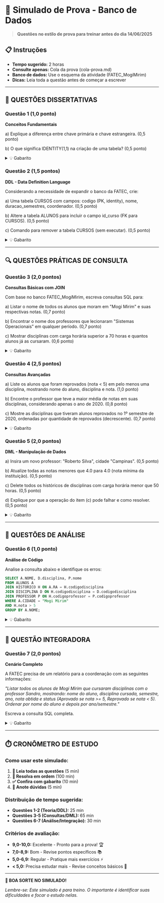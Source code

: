 # 📝 Simulado de Prova - Banco de Dados

> **Questões no estilo de prova para treinar antes do dia 14/06/2025**

## 📋 Instruções

-   **Tempo sugerido:** 2 horas
-   **Consulte apenas:** Cola da prova (cola-prova.md)
-   **Banco de dados:** Use o esquema da atividade (FATEC_MogiMirim)
-   **Dicas:** Leia toda a questão antes de começar a escrever

---

## 🎯 QUESTÕES DISSERTATIVAS

### Questão 1 (1,0 ponto)

**Conceitos Fundamentais**

a) Explique a diferença entre chave primária e chave estrangeira. (0,5 ponto)

b) O que significa IDENTITY(1,1) na criação de uma tabela? (0,5 ponto)

<details>
<summary>💡 Gabarito</summary>

**a)**

-   **Chave Primária (PK):** Identifica unicamente cada registro na tabela. Não pode ser NULL nem ter valores duplicados. Cada tabela pode ter apenas uma chave primária.
-   **Chave Estrangeira (FK):** Campo que estabelece relacionamento com outra tabela, referenciando a chave primária da tabela pai. Garante integridade referencial.

**b)**
IDENTITY(1,1) define um campo de auto incremento que:

-   Primeiro número (1): valor inicial da sequência
-   Segundo número (1): incremento a cada novo registro
-   O valor é gerado automaticamente pelo SGBD
</details>

### Questão 2 (1,5 pontos)

**DDL - Data Definition Language**

Considerando a necessidade de expandir o banco da FATEC, crie:

a) Uma tabela CURSOS com campos: codigo (PK, identity), nome, duracao_semestres, coordenador. (0,5 ponto)

b) Altere a tabela ALUNOS para incluir o campo id_curso (FK para CURSOS). (0,5 ponto)

c) Comando para remover a tabela CURSOS (sem executar). (0,5 ponto)

<details>
<summary>💡 Gabarito</summary>

```sql
-- a) Criar tabela CURSOS
CREATE TABLE CURSOS (
    codigo INT IDENTITY(1,1) PRIMARY KEY,
    nome VARCHAR(100) NOT NULL,
    duracao_semestres INT,
    coordenador VARCHAR(100)
);

-- b) Alterar tabela ALUNOS
ALTER TABLE ALUNOS ADD id_curso INT;
ALTER TABLE ALUNOS ADD CONSTRAINT FK_alunos_curso
FOREIGN KEY (id_curso) REFERENCES CURSOS(codigo);

-- c) Remover tabela
DROP TABLE CURSOS;
```

</details>

---

## 🔍 QUESTÕES PRÁTICAS DE CONSULTA

### Questão 3 (2,0 pontos)

**Consultas Básicas com JOIN**

Com base no banco FATEC_MogiMirim, escreva consultas SQL para:

a) Listar o nome de todos os alunos que moram em "Mogi Mirim" e suas respectivas notas. (0,7 ponto)

b) Encontrar o nome dos professores que lecionaram "Sistemas Operacionais" em qualquer período. (0,7 ponto)

c) Mostrar disciplinas com carga horária superior a 70 horas e quantos alunos já as cursaram. (0,6 ponto)

<details>
<summary>💡 Gabarito</summary>

```sql
-- a) Alunos de Mogi Mirim e suas notas
SELECT A.NOME, H.nota
FROM ALUNOS A
JOIN HISTORICO H ON A.RA = H.ra
WHERE A.CIDADE = 'Mogi Mirim';

-- b) Professores que lecionaram SO
SELECT DISTINCT P.nome
FROM PROFESSOR P
JOIN HISTORICO H ON P.codigoprofessor = H.codigoprofessor
JOIN DISCIPLINA D ON H.codigodisciplina = D.codigodisciplina
WHERE D.disciplina = 'Sistemas Operacionais';

-- c) Disciplinas > 70h e quantidade de alunos
SELECT D.disciplina, D.cargahoraria, COUNT(DISTINCT H.ra) AS total_alunos
FROM DISCIPLINA D
JOIN HISTORICO H ON D.codigodisciplina = H.codigodisciplina
WHERE D.cargahoraria > 70
GROUP BY D.disciplina, D.cargahoraria;
```

</details>

### Questão 4 (2,5 pontos)

**Consultas Avançadas**

a) Liste os alunos que foram reprovados (nota < 5) em pelo menos uma disciplina, mostrando nome do aluno, disciplina e nota. (1,0 ponto)

b) Encontre o professor que teve a maior média de notas em suas disciplinas, considerando apenas o ano de 2020. (0,8 ponto)

c) Mostre as disciplinas que tiveram alunos reprovados no 1º semestre de 2020, ordenadas por quantidade de reprovados (decrescente). (0,7 ponto)

<details>
<summary>💡 Gabarito</summary>

```sql
-- a) Alunos reprovados
SELECT A.NOME, D.disciplina, H.nota
FROM ALUNOS A
JOIN HISTORICO H ON A.RA = H.ra
JOIN DISCIPLINA D ON H.codigodisciplina = D.codigodisciplina
WHERE H.nota < 5;

-- b) Professor com maior média em 2020
SELECT TOP 1 P.nome, AVG(H.nota) AS media_notas
FROM PROFESSOR P
JOIN HISTORICO H ON P.codigoprofessor = H.codigoprofessor
WHERE H.ano = 2020
GROUP BY P.nome
ORDER BY media_notas DESC;

-- c) Disciplinas com reprovados no 1º sem/2020
SELECT D.disciplina, COUNT(*) AS total_reprovados
FROM DISCIPLINA D
JOIN HISTORICO H ON D.codigodisciplina = H.codigodisciplina
WHERE H.nota < 5 AND H.semestre = 1 AND H.ano = 2020
GROUP BY D.disciplina
ORDER BY total_reprovados DESC;
```

</details>

### Questão 5 (2,0 pontos)

**DML - Manipulação de Dados**

a) Insira um novo professor: "Roberto Silva", cidade "Campinas". (0,5 ponto)

b) Atualize todas as notas menores que 4.0 para 4.0 (nota mínima da instituição). (0,5 ponto)

c) Delete todos os históricos de disciplinas com carga horária menor que 50 horas. (0,5 ponto)

d) Explique por que a operação do item (c) pode falhar e como resolver. (0,5 ponto)

<details>
<summary>💡 Gabarito</summary>

```sql
-- a) Inserir professor
INSERT INTO PROFESSOR (nome, cidade) VALUES ('Roberto Silva', 'Campinas');

-- b) Atualizar notas mínimas
UPDATE HISTORICO SET nota = 4.0 WHERE nota < 4.0;

-- c) Deletar históricos
DELETE FROM HISTORICO
WHERE codigodisciplina IN (
    SELECT codigodisciplina FROM DISCIPLINA WHERE cargahoraria < 50
);

-- d) A operação pode falhar se houver restrições de integridade referencial
-- ou se outros registros dependem desses históricos. Para resolver:
-- 1. Verificar dependências
-- 2. Deletar registros dependentes primeiro
-- 3. Ou usar CASCADE nas FKs
```

</details>

---

## 🧮 QUESTÕES DE ANÁLISE

### Questão 6 (1,0 ponto)

**Análise de Código**

Analise a consulta abaixo e identifique os erros:

```sql
SELECT A.NOME, D.disciplina, P.nome
FROM ALUNOS A
JOIN HISTORICO H ON A.RA = H.codigodisciplina
JOIN DISCIPLINA D ON H.codigodisciplina = D.codigodisciplina
JOIN PROFESSOR P ON H.codigoprofessor = P.codigoprofessor
WHERE A.CIDADE = "Mogi Mirim"
AND H.nota > 5
GROUP BY A.NOME;
```

<details>
<summary>💡 Gabarito</summary>

**Erros identificados:**

1. **Linha 3:** `A.RA = H.codigodisciplina` deveria ser `A.RA = H.ra`
2. **Linha 5:** `"Mogi Mirim"` deveria usar aspas simples: `'Mogi Mirim'`
3. **Linha 7:** `GROUP BY A.NOME` está incompleto - deveria incluir todos os campos do SELECT que não são funções de agregação: `GROUP BY A.NOME, D.disciplina, P.nome`

**Consulta corrigida:**

```sql
SELECT A.NOME, D.disciplina, P.nome
FROM ALUNOS A
JOIN HISTORICO H ON A.RA = H.ra
JOIN DISCIPLINA D ON H.codigodisciplina = D.codigodisciplina
JOIN PROFESSOR P ON H.codigoprofessor = P.codigoprofessor
WHERE A.CIDADE = 'Mogi Mirim'
AND H.nota > 5;
```

</details>

---

## 🎯 QUESTÃO INTEGRADORA

### Questão 7 (2,0 pontos)

**Cenário Completo**

A FATEC precisa de um relatório para a coordenação com as seguintes informações:

_"Listar todos os alunos de Mogi Mirim que cursaram disciplinas com o professor Sandro, mostrando: nome do aluno, disciplina cursada, semestre, ano, nota obtida e status (Aprovado se nota >= 5, Reprovado se nota < 5). Ordenar por nome do aluno e depois por ano/semestre."_

Escreva a consulta SQL completa.

<details>
<summary>💡 Gabarito</summary>

```sql
SELECT
    A.NOME AS 'Nome do Aluno',
    D.disciplina AS 'Disciplina',
    H.semestre AS 'Semestre',
    H.ano AS 'Ano',
    H.nota AS 'Nota',
    CASE
        WHEN H.nota >= 5 THEN 'Aprovado'
        ELSE 'Reprovado'
    END AS 'Status'
FROM ALUNOS A
JOIN HISTORICO H ON A.RA = H.ra
JOIN DISCIPLINA D ON H.codigodisciplina = D.codigodisciplina
JOIN PROFESSOR P ON H.codigoprofessor = P.codigoprofessor
WHERE A.CIDADE = 'Mogi Mirim'
AND P.nome LIKE 'Sandro%'
ORDER BY A.NOME, H.ano, H.semestre;
```

</details>

---

## ⏱️ CRONÔMETRO DE ESTUDO

### Como usar este simulado:

1. **📖 Leia todas as questões** (5 min)
2. **🎯 Resolva em ordem** (100 min)
3. **✅ Confira com gabarito** (10 min)
4. **📝 Anote dúvidas** (5 min)

### Distribuição de tempo sugerida:

-   **Questões 1-2 (Teoria/DDL):** 25 min
-   **Questões 3-5 (Consultas/DML):** 65 min
-   **Questões 6-7 (Análise/Integração):** 30 min

### Critérios de avaliação:

-   **9,0-10,0:** Excelente - Pronto para a prova! 🏆
-   **7,0-8,9:** Bom - Revise pontos específicos 📚
-   **5,0-6,9:** Regular - Pratique mais exercícios ⚡
-   **< 5,0:** Precisa estudar mais - Revise conceitos básicos 📖

---

**🎯 BOA SORTE NO SIMULADO!**

_Lembre-se: Este simulado é para treino. O importante é identificar suas dificuldades e focar o estudo nelas._
